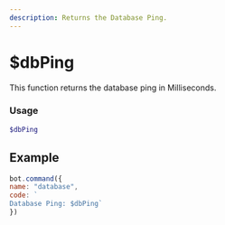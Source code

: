 ```yaml
---
description: Returns the Database Ping.
---
```


# $dbPing

This function returns the database ping in Milliseconds.

### Usage

```php
$dbPing
```

## Example

```javascript
bot.command({
name: "database", 
code: `
Database Ping: $dbPing`
})
```
